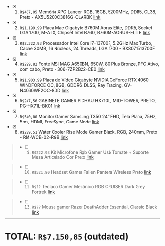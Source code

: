 - [x] 1. `R$407,05` Memória XPG Lancer, RGB, 16GB, 5200MHz, DDR5, CL38, Preto - AX5U5200C3816G-CLARBK [link][ram]

- [x] 2. `R$1.199,99` Placa Mae Gigabyte B760M Aorus Elite, DDR5, Socket LGA 1700, M-ATX, Chipset Intel B760, B760M-AORUS-ELITE [link][placa_mae]

- [x] 3. `R$2.322,93` Processador Intel Core i7-13700F, 5.2GHz Max Turbo, Cache 30MB, 16 Núcleos, 24 Threads, LGA 1700 - BX8071513700F [link][processador]

- [x] 4. `R$299,82` Fonte MSI MAG A650BN, 650W, 80 Plus Bronze, PFC Ativo, com cabo, Preto - 306-7ZP2B22-CE0 [link][fonte]

- [x] 5. `R$1.903,99` Placa de Vídeo Gigabyte NVIDIA GeForce RTX 4060 WINDFORCE OC, 8GB, GDDR6, DLSS, Ray Tracing, GV-N4060WF2OC-8GD [link][placa_video]

- [x] 6. `R$247,56` GABINETE GAMER PICHAU HX710L, MID-TOWER, PRETO, PG-HX71L-BK01 [link][gabinete]

- [x] 7. `R$540,00` Monitor Gamer Samsung T350 24” FHD, Tela Plana, 75Hz, 5ms, HDMI, FreeSync, Game Mode [link][monitor]

- [x] 8. `R$229,51` Water Cooler Rise Mode Gamer Black, RGB, 240mm, Preto - RM-WCB-02-RGB [link][water_cooler]

> - [ ] 9. `R$222,93` Kit Microfone Rgb Gamer Usb Tomate + Suporte Mesa Articulado Cor Preto [link][mic]

> - [ ] 10. `R$521,80` Headset Gamer Fallen Pantera Wireless Preto [link][headset]

> - [ ] 11. `R$??` Teclado Gamer Mecânico RGB CRUISER Dark Grey Fortrek [link][teclado]

> - [ ] 12. `R$??` Mouse gamer Razer DeathAdder Essential, Classic Black [link][mouse]

---
# TOTAL: `R$7.150,85` (outdated)

[ram]: https://www.kabum.com.br/produto/259455/memoria-xpg-lancer-rgb-16gb-5200mhz-ddr5-cl38-preto-ax5u5200c3816g-clarbk?gad_source=1
[placa_mae]: https://www.pichau.com.br/placa-mae-gigabyte-b760m-aorus-elite-ddr5-socket-lga-1700-m-atx-chipset-intel-b760-b760m-aorus-elite?gad_source=1
[processador]: https://www.kabum.com.br/produto/405763/processador-intel-core-i7-13700f-5-2ghz-max-turbo-cache-30mb-16-nucleos-24-threads-lga-1700-bx8071513700f?gad_source=1
[fonte]: https://www.kabum.com.br/produto/369658/fonte-msi-mag-a650bn-650w-80-plus-bronze-pfc-ativo-com-cabo-preto-306-7zp2b22-ce0?gad_source=1
[placa_video]: https://www.terabyteshop.com.br/produto/25235/placa-de-video-gigabyte-nvidia-geforce-rtx-4060-windforce-oc-8gbgddr6-dlss-ray-tracing-gv-n4060wf2oc-8gd?gad_source=1
[gabinete]: https://www.pichau.com.br/gabinete-gamer-pichau-hx710l-mid-tower-preto-pg-hx71l-bk01?gad_source=1
[monitor]: https://www.mercadolivre.com.br/monitor-gamer-samsung-t350-24-fhd-tela-plana-75hz-5ms-hdmi-freesync-game-mode/p/MLB17360590#polycard_client=storefronts&type=product&tracking_id=8e231052-0d3d-4a37-a95d-359e55a4daba&source=eshops&wid=MLB3402379551
[water_cooler]: https://www.kabum.com.br/produto/130043/water-cooler-rise-mode-gamer-black-rgb-240mm-preto-rm-wcb-02-rgb?gad_source=1
[mic]: https://www.mercadolivre.com.br/kit-microfone-rgb-gamer-usb-tomate-suporte-mesa-articulado-cor-preto/p/MLB25832581?item_id=MLB4159483640&from=gshop&matt_tool=36625289&matt_word=&matt_source=google&matt_campaign_id=14300459467&matt_ad_group_id=126793518156&matt_match_type=&matt_network=g&matt_device=c&matt_creative=543111991151&matt_keyword=&matt_ad_position=&matt_ad_type=pla&matt_merchant_id=735098639&matt_product_id=MLB25832581-product&matt_product_partition_id=1818115212465&matt_target_id=aud-1966919989813:pla-1818115212465&cq_src=google_ads&cq_cmp=14300459467&cq_net=g&cq_plt=gp&cq_med=pla&gad_source=1
[headset]: https://www.fallenstore.com.br/produto/883-headset-gamer-fallen-pantera-wireless-preto?gad_source=1
[teclado]: https://www.amazon.com.br/Teclado-Gamer-Mec%C3%A2nico-CRUISER-Fortrek/dp/B08HVD1R9V/ref=asc_df_B08HVD1R9V/?hvadid=379726010793&hvpos=&hvnetw=g&hvrand=16588036608740604502&hvpone=&hvptwo=&hvqmt=&hvdev=c&hvdvcmdl=&hvlocint=&hvlocphy=9100575&hvtargid=pla-1406284000795&psc=1&mcid=f15be8728048370b9f80d089b687445c
[mouse]: https://www.amazon.com.br/dp/B094PS5RZQ?ref_=cm_sw_r_apin_dp_N2GP1D630KXPKSMKJVHB&language=pt-BR
